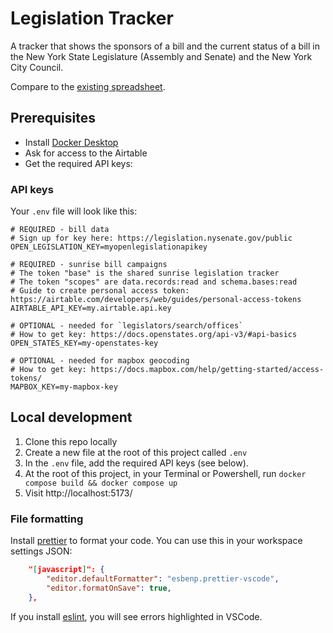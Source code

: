 # Legislation Tracker

A tracker that shows the sponsors of a bill and the current status of a bill in the New York State Legislature (Assembly and Senate) and the New York City Council.

Compare to the [existing spreadsheet](https://docs.google.com/spreadsheets/d/1oTbQNLVf8iMC0ShOdkilr3Sh9d4-Rf8Gjt0ZyU2Gq18/edit#gid=1038006981).

## Prerequisites

- Install [Docker Desktop](https://www.docker.com/products/docker-desktop/)
- Ask for access to the Airtable
- Get the required API keys:

### API keys
Your `.env` file will look like this:
```
# REQUIRED - bill data
# Sign up for key here: https://legislation.nysenate.gov/public
OPEN_LEGISLATION_KEY=myopenlegislationapikey

# REQUIRED - sunrise bill campaigns
# The token "base" is the shared sunrise legislation tracker
# The token "scopes" are data.records:read and schema.bases:read
# Guide to create personal access token: https://airtable.com/developers/web/guides/personal-access-tokens
AIRTABLE_API_KEY=my.airtable.api.key

# OPTIONAL - needed for `legislators/search/offices`
# How to get key: https://docs.openstates.org/api-v3/#api-basics
OPEN_STATES_KEY=my-openstates-key

# OPTIONAL - needed for mapbox geocoding
# How to get key: https://docs.mapbox.com/help/getting-started/access-tokens/
MAPBOX_KEY=my-mapbox-key
```

## Local development

1. Clone this repo locally
2. Create a new file at the root of this project called `.env`
3. In the `.env` file, add the required API keys (see below).
4. At the root of this project, in your Terminal or Powershell, run `docker compose build && docker compose up`
5. Visit http://localhost:5173/

### File formatting
Install [prettier](https://marketplace.visualstudio.com/items?itemName=esbenp.prettier-vscode) to format your code. You can use this in your workspace settings JSON:
```json
    "[javascript]": {
        "editor.defaultFormatter": "esbenp.prettier-vscode",
        "editor.formatOnSave": true,
    },
```

If you install [eslint](https://marketplace.visualstudio.com/items?itemName=dbaeumer.vscode-eslint), you will see errors highlighted in VSCode.